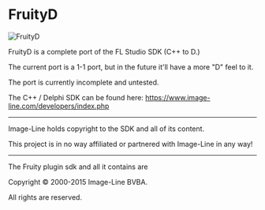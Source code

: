 # FruityD

![FruityD](https://i.imgur.com/NITR8cb.png)

FruityD is a complete port of the FL Studio SDK (C++ to D.)

The current port is a 1-1 port, but in the future it'll have a more "D" feel to it.

The port is currently incomplete and untested.

The C++ / Delphi SDK can be found here: https://www.image-line.com/developers/index.php

---

Image-Line holds copyright to the SDK and all of its content.

This project is in no way affiliated or partnered with Image-Line in any way!

---

The Fruity plugin sdk and all it contains are

Copyright © 2000-2015 Image-Line BVBA.

All rights are reserved.
